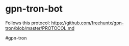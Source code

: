 # gpn-tron-bot

Follows this protocol: https://github.com/freehuntx/gpn-tron/blob/master/PROTOCOL.md

#gpn-tron
